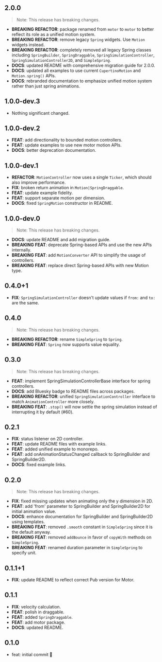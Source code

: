## 2.0.0

> Note: This release has breaking changes.

 - **BREAKING** **REFACTOR**: package renamed from `motor` to `motor` to better reflect its role as a unified motion system.
 - **BREAKING** **REFACTOR**: remove legacy `Spring` widgets. Use `Motion` widgets instead.
 - **BREAKING** **REFACTOR**: completely removed all legacy Spring classes including `SpringBuilder`, `SpringDraggable`, `SpringSimulationController`, `SpringSimulationController2D`, and `SimpleSpring`.
 - **DOCS**: updated README with comprehensive migration guide for 2.0.0.
 - **DOCS**: updated all examples to use current `CupertinoMotion` and `Motion.spring()` APIs.
 - **DOCS**: rebranded documentation to emphasize unified motion system rather than just spring animations.

## 1.0.0-dev.3

- Nothing significant changed.

## 1.0.0-dev.2

 - **FEAT**: add directionality to bounded motion controllers.
 - **FEAT**: update examples to use new motor motion APIs.
 - **DOCS**: better deprecation documentation.

## 1.0.0-dev.1

 - **REFACTOR**: `MotionController` now uses a single `Ticker`, which should also improve performance.
 - **FIX**: broken return animation in `Motion|SpringDraggable`.
 - **FEAT**: update example fidelity.
 - **FEAT**: support separate motion per dimension.
 - **DOCS**: fixed `SpringMotion` constructor in README.

## 1.0.0-dev.0

> Note: This release has breaking changes.

 - **DOCS**: update README and add migration guide.
 - **BREAKING** **FEAT**: deprecate Spring-based APIs and use the new APIs internally.
 - **BREAKING** **FEAT**: add `MotionConverter` API to simplify the usage of controllers.
 - **BREAKING** **FEAT**: replace direct Spring-based APIs with new Motion type.

## 0.4.0+1

 - **FIX**: `SpringSimulationController` doesn't update values if `from:` and `to:` are the same.

## 0.4.0

> Note: This release has breaking changes.

 - **BREAKING** **REFACTOR**: rename `SimpleSpring` to `Spring`.
 - **BREAKING** **FEAT**: `Spring` now supports value equality.

## 0.3.0

> Note: This release has breaking changes.

 - **FEAT**: implement SpringSimulationControllerBase interface for spring controllers.
 - **DOCS**: add Bluesky badge to README files across packages.
 - **BREAKING** **REFACTOR**: unified `SpringSimulationController` interface to match `AnimationController` more closely.
 - **BREAKING** **FEAT**: `.stop()` will now settle the spring simulation instead of interrupting it by default (#60).

## 0.2.1

 - **FIX**: status listener on 2D controller.
 - **FEAT**: update README files with example links.
 - **FEAT**: added unified example to monorepo.
 - **FEAT**: add onAnimationStatusChanged callback to SpringBuilder and SpringBuilder2D.
 - **DOCS**: fixed example links.

## 0.2.0

> Note: This release has breaking changes.

 - **FIX**: fixed missing updates when animating only the y dimension in 2D.
 - **FEAT**: add 'from' parameter to SpringBuilder and SpringBuilder2D for initial animation value.
 - **DOCS**: enhance documentation for SpringBuilder and SpringBuilder2D using templates.
 - **BREAKING** **FEAT**: removed `.smooth` constant in `SimpleSpring` since it is the default anyway.
 - **BREAKING** **FEAT**: removed `addBounce` in favor of `copyWith` methods on `SimpleSpring`.
 - **BREAKING** **FEAT**: renamed duration parameter in `SimpleSpring` to specify unit.

## 0.1.1+1

 - **FIX**: update README to reflect correct Pub version for Motor.

## 0.1.1

 - **FIX**: velocity calculation.
 - **FEAT**: polish in draggable.
 - **FEAT**: added `SpringDraggable`.
 - **FEAT**: add motor package.
 - **DOCS**: updated README.

## 0.1.0

- feat: initial commit 🎉
